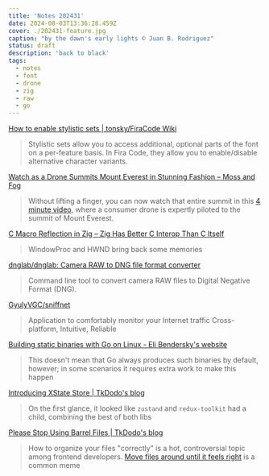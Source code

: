 ```yaml
---
title: 'Notes 202431'
date: 2024-08-03T13:36:28.459Z
cover: ./202431-feature.jpg
caption: "by the dawn's early lights © Juan B. Rodriguez"
status: draft
description: 'back to black'
tags:
  - notes
  - font
  - drone
  - zig
  - raw
  - go
---
```


[How to enable stylistic sets | tonsky/FiraCode Wiki](https://github.com/tonsky/FiraCode/wiki/How-to-enable-stylistic-sets)

> Stylistic sets allow you to access additional, optional parts of the font on a per-feature basis. In Fira Code, they allow you to enable/disable alternative character variants.

[Watch as a Drone Summits Mount Everest in Stunning Fashion – Moss and Fog](https://mossandfog.com/watch-as-a-drone-summits-mount-everest-in-stunning-fashion/)

> Without lifting a finger, you can now watch that entire summit in this [4 minute video](https://youtu.be/0pIyIMqwu0E?si=1-84CMHzZQUZvWlw), where a consumer drone is expertly piloted to the summit of Mount Everest.

[C Macro Reflection in Zig – Zig Has Better C Interop Than C Itself](https://jstrieb.github.io/posts/c-reflection-zig/)

> WindowProc and HWND bring back some memories

[dnglab/dnglab: Camera RAW to DNG file format converter](https://github.com/dnglab/dnglab)

> Command line tool to convert camera RAW files to Digital Negative Format (DNG).

[GyulyVGC/sniffnet](https://github.com/GyulyVGC/sniffnet?tab=readme-ov-file)

> Application to comfortably monitor your Internet traffic
> Cross-platform, Intuitive, Reliable

[Building static binaries with Go on Linux - Eli Bendersky's website](https://eli.thegreenplace.net/2024/building-static-binaries-with-go-on-linux/)

> This doesn't mean that Go always produces such binaries by default, however; in some scenarios it requires extra work to make this happen

[Introducing XState Store | TkDodo's blog](https://tkdodo.eu/blog/introducing-x-state-store)

> On the first glance, it looked like `zustand` and `redux-toolkit` had a child, combining the best of both libs

[Please Stop Using Barrel Files | TkDodo's blog](https://tkdodo.eu/blog/please-stop-using-barrel-files)

> How to organize your files "correctly" is a hot, controversial topic among frontend developers. [Move files around until it feels right](https://react-file-structure.surge.sh/) is a common meme

